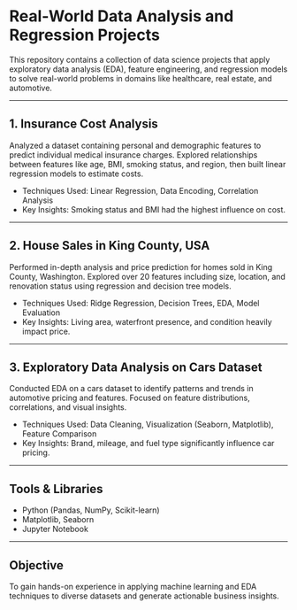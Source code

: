 # Real-World Data Analysis and Regression Projects

This repository contains a collection of data science projects that apply exploratory data analysis (EDA), feature engineering, and regression models to solve real-world problems in domains like healthcare, real estate, and automotive.

---

## 1. Insurance Cost Analysis
Analyzed a dataset containing personal and demographic features to predict individual medical insurance charges. Explored relationships between features like age, BMI, smoking status, and region, then built linear regression models to estimate costs.

- Techniques Used: Linear Regression, Data Encoding, Correlation Analysis
- Key Insights: Smoking status and BMI had the highest influence on cost.

---

## 2. House Sales in King County, USA
Performed in-depth analysis and price prediction for homes sold in King County, Washington. Explored over 20 features including size, location, and renovation status using regression and decision tree models.

- Techniques Used: Ridge Regression, Decision Trees, EDA, Model Evaluation
- Key Insights: Living area, waterfront presence, and condition heavily impact price.

---

## 3. Exploratory Data Analysis on Cars Dataset
Conducted EDA on a cars dataset to identify patterns and trends in automotive pricing and features. Focused on feature distributions, correlations, and visual insights.

- Techniques Used: Data Cleaning, Visualization (Seaborn, Matplotlib), Feature Comparison
- Key Insights: Brand, mileage, and fuel type significantly influence car pricing.

---

## Tools & Libraries
- Python (Pandas, NumPy, Scikit-learn)
- Matplotlib, Seaborn
- Jupyter Notebook

---

## Objective
To gain hands-on experience in applying machine learning and EDA techniques to diverse datasets and generate actionable business insights.

